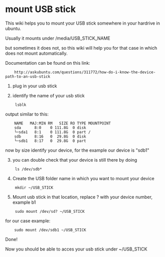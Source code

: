 mount USB stick
===============

This wiki helps you to mount your USB stick somewhere in your hardrive in ubuntu.

Usually it mounts under /media/USB_STICK_NAME

but sometimes it does not, so this wiki will help you for that case in which does not mount automatically.

Documentation can be found on this link:

		http://askubuntu.com/questions/311772/how-do-i-know-the-device-path-to-an-usb-stick

1. plug in your usb stick

2. identify the name of your usb stick

		lsblk

output similar to this:

		NAME   MAJ:MIN RM   SIZE RO TYPE MOUNTPOINT
		sda      8:0    0 111.8G  0 disk 
		└─sda1   8:1    0 111.8G  0 part /
		sdb      8:16   0  29.8G  0 disk 
		└─sdb1   8:17   0  29.8G  0 part

now by size identify your device, for the example our device is "sdb1"

3. you can double check that your device is still there by doing 

		ls /dev/sdb*

4. Create the USB folder name in which you want to mount your device

		mkdir ~/USB_STICK

5. Mount usb stick in that location, replace ? with your device number, example b1

		sudo mount /dev/sd? ~/USB_STICK

for our case example:

		sudo mount /dev/sdb1 ~/USB_STICK

Done!

Now you should be able to acces your usb stick under ~/USB_STICK